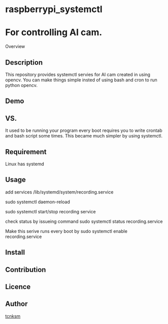 # raspberrypi_systemctl
For controlling AI cam.
====

Overview

## Description
This repository provides systemctl servies for AI cam created in using opencv.
You can make things simple insted of using bash and cron to run python opencv.



## Demo

## VS. 
It used to be running your program every boot requires you to write crontab and bash script some times.
This became much simpler by using systemctl.

## Requirement
Linux has systemd
## Usage
add services /lib/systemd/system/recording.service

sudo systemctl daemon-reload

sudo systemctl start/stop recording service

check status by issueing command 
sudo systemctl status recording.service

Make this serive runs every boot by
sudo systemctl enable recording.service
## Install

## Contribution

## Licence


## Author

[tcnksm](https://github.com/linuxkay)
